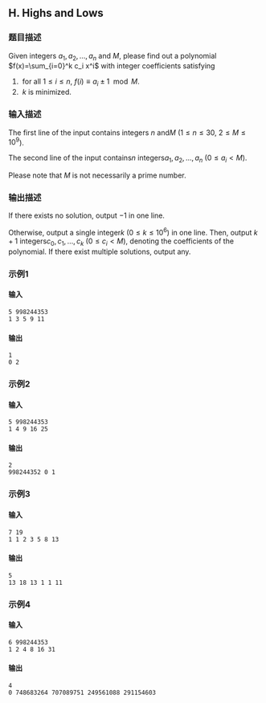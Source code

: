 ## H. Highs and Lows

### 题目描述

Given integers $a_1,a_2,\ldots,a_n$ and $M$, please find out a polynomial $f(x)=\sum_{i=0}^k c_i x^i$ with integer
coefficients satisfying

1.   for all $1 \le i \le n$, $f(i) \equiv a_i \pm 1 \mod M$.
2.   $k$ is minimized.

### 输入描述

The first line of the input contains integers $n$ and$M$ ($1 \le n \le 30$, $2 \le M \le 10^9$).

The second line of the input contains$n$ integers$a_1,a_2,\ldots,a_n$ ($0 \le a_i < M$).

Please note that $M$ is not necessarily a
prime number.

### 输出描述

If there exists no solution, output $-1$ in
one line.

Otherwise, output a single integer$k$ ($0 \le k \le 10^6$) in one line. Then,
output $k+1$ integers$c_0,c_1,\ldots,c_k$ ($0 \le c_i<M$), denoting the coefficients of
the polynomial. If there exist multiple solutions, output any.

### 示例1

#### 输入

```plain
5 998244353
1 3 5 9 11
```

#### 输出

```plain
1
0 2
```

### 示例2

#### 输入

```plain
5 998244353
1 4 9 16 25
```

#### 输出

```plain
2
998244352 0 1
```

### 示例3

#### 输入

```plain
7 19
1 1 2 3 5 8 13
```

#### 输出

```plain
5
13 18 13 1 1 11
```

### 示例4

#### 输入

```plain
6 998244353
1 2 4 8 16 31
```

#### 输出

```plain
4
0 748683264 707089751 249561088 291154603
```
